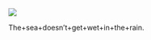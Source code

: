   <img src="https://readme-typing-svg.demolab.com?font=Roboto+Mono&size=24&duration=2500&pause=1600&color=5FB3B3&center=true&vCenter=true&multiline=true&width=720&lines=No+redundancy.;No+emotion.;Only+logic+and+efficiency.;FPGA+%7C+LLM+%7C+Quantization+is+precision.;Silicon+doesn’t+care.+It+just+executes.">

The+sea+doesn’t+get+wet+in+the+rain.
